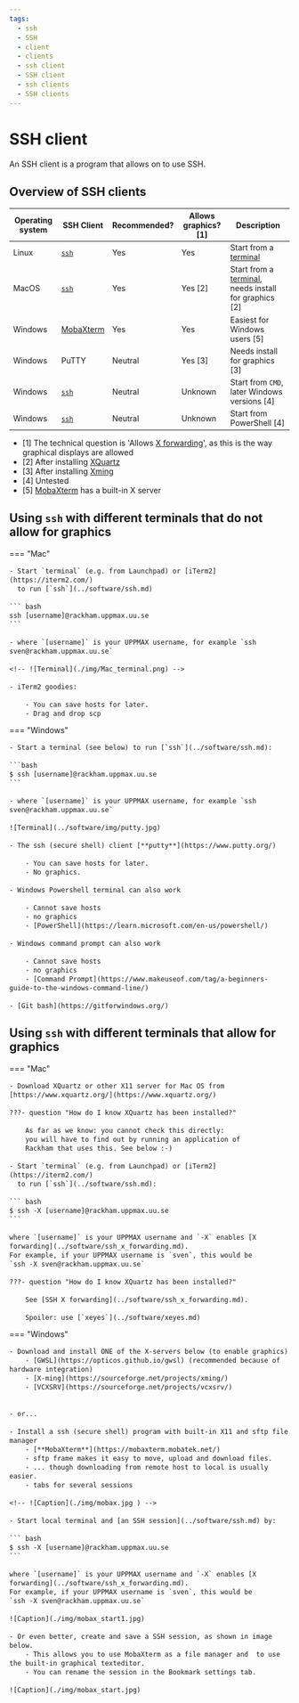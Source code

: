 ```yaml
---
tags:
  - ssh
  - SSH
  - client
  - clients
  - ssh client
  - SSH client
  - ssh clients
  - SSH clients
---
```


# SSH client

An SSH client is a program that allows on to use SSH.

## Overview of SSH clients

Operating system|SSH Client               |Recommended?|Allows graphics? [1]|Description
----------------|-------------------------|------------|--------------------|---------------------------------
Linux           |[`ssh`](ssh.md)          |Yes         |Yes                 |Start from a [terminal](../software/terminal.md)
MacOS           |[`ssh`](ssh.md)          |Yes         |Yes [2]             |Start from a [terminal](../software/terminal.md), needs install for graphics [2]
Windows         |[MobaXterm](mobaxterm.md)|Yes         |Yes                 |Easiest for Windows users [5]
Windows         |PuTTY                    |Neutral     |Yes [3]             |Needs install for graphics [3]
Windows         |[`ssh`](ssh.md)          |Neutral     |Unknown             |Start from `CMD`, later Windows versions [4]
Windows         |[`ssh`](ssh.md)          |Neutral     |Unknown             |Start from PowerShell [4]

- [1] The technical question is 'Allows [X forwarding](ssh_x_forwarding.md)',
  as this is the way graphical displays are allowed
- [2] After installing [XQuartz](https://www.xquartz.org/)
- [3] After installing [Xming](http://www.straightrunning.com/XmingNotes/#head-13)
- [4] Untested
- [5] [MobaXterm](mobaxterm.md) has a built-in X server

## Using `ssh` with different terminals that do not allow for graphics

=== "Mac"

    - Start `terminal` (e.g. from Launchpad) or [iTerm2](https://iterm2.com/)
      to run [`ssh`](../software/ssh.md)

    ``` bash
    ssh [username]@rackham.uppmax.uu.se
    ```

    - where `[username]` is your UPPMAX username, for example `ssh sven@rackham.uppmax.uu.se`

    <!-- ![Terminal](./img/Mac_terminal.png) -->

    - iTerm2 goodies:

        - You can save hosts for later.
        - Drag and drop scp

=== "Windows"

    - Start a terminal (see below) to run [`ssh`](../software/ssh.md):

    ```bash
    $ ssh [username]@rackham.uppmax.uu.se
    ```

    - where `[username]` is your UPPMAX username, for example `ssh sven@rackham.uppmax.uu.se`

    ![Terminal](../software/img/putty.jpg)

    - The ssh (secure shell) client [**putty**](https://www.putty.org/)

        - You can save hosts for later.
        - No graphics.

    - Windows Powershell terminal can also work

        - Cannot save hosts
        - no graphics
        - [PowerShell](https://learn.microsoft.com/en-us/powershell/)

    - Windows command prompt can also work

        - Cannot save hosts
        - no graphics
        - [Command Prompt](https://www.makeuseof.com/tag/a-beginners-guide-to-the-windows-command-line/)

    - [Git bash](https://gitforwindows.org/)

## Using `ssh` with different terminals that allow for graphics

=== "Mac"

    - Download XQuartz or other X11 server for Mac OS from [https://www.xquartz.org/](https://www.xquartz.org/)

    ???- question "How do I know XQuartz has been installed?"

        As far as we know: you cannot check this directly:
        you will have to find out by running an application of
        Rackham that uses this. See below :-)

    - Start `terminal` (e.g. from Launchpad) or [iTerm2](https://iterm2.com/)
      to run [`ssh`](../software/ssh.md):

    ``` bash
    $ ssh -X [username]@rackham.uppmax.uu.se
    ```

    where `[username]` is your UPPMAX username and `-X` enables [X forwarding](../software/ssh_x_forwarding.md).
    For example, if your UPPMAX username is `sven`, this would be
    `ssh -X sven@rackham.uppmax.uu.se`

    ???- question "How do I know XQuartz has been installed?"

        See [SSH X forwarding](../software/ssh_x_forwarding.md).

        Spoiler: use [`xeyes`](../software/xeyes.md)

=== "Windows"

    - Download and install ONE of the X-servers below (to enable graphics)
        - [GWSL](https://opticos.github.io/gwsl) (recommended because of hardware integration)
        - [X-ming](https://sourceforge.net/projects/xming/)
        - [VCXSRV](https://sourceforge.net/projects/vcxsrv/)


    - or...

    - Install a ssh (secure shell) program with built-in X11 and sftp file manager
        - [**MobaXterm**](https://mobaxterm.mobatek.net/)
        - sftp frame makes it easy to move, upload and download files.
        - ... though downloading from remote host to local is usually easier.
        - tabs for several sessions

    <!-- ![Caption](./img/mobax.jpg ) -->

    - Start local terminal and [an SSH session](../software/ssh.md) by:

    ``` bash
    $ ssh -X [username]@rackham.uppmax.uu.se
    ```

    where `[username]` is your UPPMAX username and `-X` enables [X forwarding](../software/ssh_x_forwarding.md).
    For example, if your UPPMAX username is `sven`, this would be
    `ssh -X sven@rackham.uppmax.uu.se`

    ![Caption](./img/mobax_start1.jpg)

    - Or even better, create and save a SSH session, as shown in image below.
        - This allows you to use MobaXterm as a file manager and  to use the built-in graphical texteditor.
        - You can rename the session in the Bookmark settings tab.

    ![Caption](./img/mobax_start.jpg)
